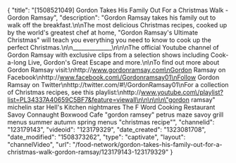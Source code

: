 {
    "title": "[1508521049] Gordon Takes His Family Out For a Christmas Walk - Gordon Ramsay",
    "description": "Gordon Ramsay takes his family out to walk off the breakfast.\n\nThe most delicious Christmas recipes, cooked up by the world's greatest chef at home, \"Gordon Ramsay's Ultimate Christmas\" will teach you everything you need to know to cook up the perfect Christmas.\n\n______________\n\n\nThe official Youtube channel of Gordon Ramsay with exclusive clips from a selection shows including Cook-a-long Live, Gordon's Great Escape and more.\n\nTo find out more about Gordon Ramsay visit:\nhttp:\/\/www.gordonramsay.com\nGordon Ramsay on Facebook\nhttp:\/\/www.facebook.com\/Gordonramsay01\nFollow Gordon Ramsay on Twitter\nhttp:\/\/twitter.com\/#!\/GordonRamsay01\nFor a collection of Christmas recipes, see this playlist:\nhttp:\/\/www.youtube.com\/playlist?list=PL34337A40659C5BF7&feature=viewall\n\n\n\n\n\"gordon ramsay\" michelin star Hell's Kitchen nightmares The F Word Cooking Restaurant Savoy Connaught Boxwood Cafe \"gordon ramsey\" petrus maze savoy grill menus summer autumn spring menus \"christmas recipe\"",
    "channelid": "123179143",
    "videoid": "123179329",
    "date_created": "1323081708",
    "date_modified": "1508373262",
    "type": "captivate",
    "layout": "channelVideo",
    "url": "\/food-network\/gordon-takes-his-family-out-for-a-christmas-walk-gordon-ramsay\/123179143-123179329"
}